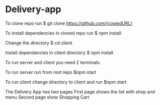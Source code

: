 # Delivery-app

To clone repo run $ git clone https://github.com/(copiedURL)

To install dependencies in cloned repo run $ npm install 

Change the directory $ cd client

Install dependencies in client directory $ npm install 

To run server and client you need 2 terminals:

To run server run from root repo $npm start

To run client change directory to client and run $npm start

The Delivery App has two pages
First page shows the list with shop and menu
Second page show Shopping Cart



